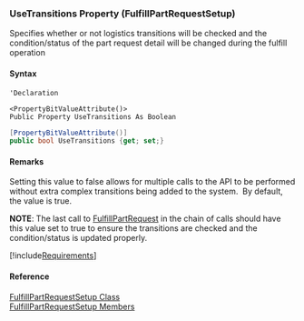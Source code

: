 ﻿### UseTransitions Property (FulfillPartRequestSetup)

Specifies whether or not logistics transitions will be checked and the condition/status of the part request detail will be changed during the fulfill operation

#### Syntax

```vbnet
'Declaration

<PropertyBitValueAttribute()>
Public Property UseTransitions As Boolean
```

```csharp
[PropertyBitValueAttribute()]
public bool UseTransitions {get; set;}
```

#### Remarks

Setting this value to false allows for multiple calls to the API to be performed without extra complex transitions being added to the system.  By default, the value is true.

**NOTE**: The last call to [FulfillPartRequest](FChoice.Toolkits.Clarify~FChoice.Toolkits.Clarify.Logistics.LogisticsToolkit~FulfillPartRequest.md) in the chain of calls should have this value set to true to ensure the transitions are checked and the condition/status is updated properly.

[!include[Requirements](../partials/requirements.md)]

#### Reference

[FulfillPartRequestSetup Class](FChoice.Toolkits.Clarify~FChoice.Toolkits.Clarify.Logistics.FulfillPartRequestSetup.md)  
[FulfillPartRequestSetup Members](FChoice.Toolkits.Clarify~FChoice.Toolkits.Clarify.Logistics.FulfillPartRequestSetup_members.md)